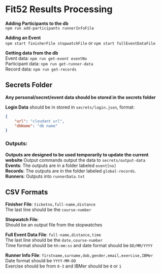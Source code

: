 # **Fit52 Results Processing**
**Adding Participants to the db**\
`npm run add-participants runnerInfoFile`

**Adding an Event**\
`npm start finisherFile stopwatchFile` or `npm start fullEventDataFile`

**Getting data from the db**\
Event data: `npm run get-event eventNo`\
Participant data: `npm run get-runner-data`\
Record data: `npm run get-records`

## Secrets Folder

**Any personal/secret/event data should be stored in the secrets folder**

**Login Data** should be in stored in `secrets/login.json`, format:
```json
{
    "url": "cloudant url",
    "dbName": "db name"
}
```

### **Outputs**:
**Outputs are designed to be used temporarily to update the current website**
Output commands output the data to `secrets/output-data`\
**Events**: The outputs are in a folder labeled `event[no]`\
**Records**: The outputs are in the folder labeled `global-records`.\
**Runners**: Outputs into `runnerData.txt`


## CSV Formats
**Finisher File**: `ticketno,full-name,distance`\
The last line should be the `course-number`

**Stopwatch File**:\
Should be an output file from the stopwatches

**Full Event Data File**: `full-name,distance,time`\
The last line should be the `date,course-number`\
Time format should be `hh:mm:ss` and date format should be `DD/MM/YYYY`

**Runner Info File**: `firstname,surname,dob,gender,email,exercise,IBMer`\
Date format should be `YYYY-MM-DD`\
Exercise should be from `0-3` and IBMer should be `0` or `1`

